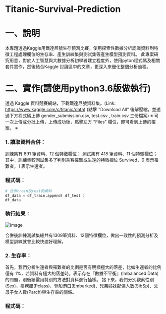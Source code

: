 # Titanic-Survival-Prediction
# 一、說明
本專題透過Kaggle用鐵達尼號生存預測比賽，使用探索性數據分析認識資料到特徵工程處理欄位的生存率、產生訓練集與測試集等產生模型預測資料。
此專案研究用意，對於人工智慧與大數據分析初學者建立程度外，使用pyton程式碼及相關套件實作，然後結合Kaggle 討論區中的文章，更深入來優化整個分析過程。
# 二、實作(請使用python3.6版做執行)
透過 Kaggle 資料競賽網站，下載鐵達尼號資料集。(Link: https://www.kaggle.com/c/titanic/data)
(點擊 "Download All" 後解壓縮，並透過下方程式碼上傳 gender_submission.csv, test.csv , train.csv 三份檔案)
※ 可一次上傳或分批上傳，上傳成功後，點擊左方 "Files" 欄位，即可看到上傳的檔案。 ※
### 1.	讀取資料合併：
訓練集有 891 筆資料、12 個特徵欄位； 測試集有 418 筆資料、11 個特徵欄位； 其中，訓練集較測試集多了判別乘客罹難或生還的特徵欄位 Survived，0 表示罹難者，1 表示生還者。
### 程式碼：
```python
# 合併train及test的資料 
df_data = df_train.append( df_test )
df_data
```
### 執行結果：
![image](https://github.com/LonelyCaesar/-Titanic-Survival-Prediction/assets/101235367/1f59132d-6a20-4f96-886f-a4bf54cef8ee)

合併後訓練測試集總共有1309筆資料、12個特徵欄位，做出一致性的預測分析及模型訓練就會比較快速好理解。
### 2.	生存率：
首先，我們分析生還者與罹難者的比例是否有明顯極大的落差，比如生還者的比例僅有 1%，若資料有極大的落差時，表示存在『數據不平衡』(Imbalanced Data)的問題，則後續需用特別的方法對資料進行抽樣。 接下來，我們分別觀察性別(Sex)、票務艙(Pclass)、登船港口(Embarked)、兄弟姊妹配偶人數(SibSp)、父母子女人數(Parch)與生存率的關係。
### 程式碼：
